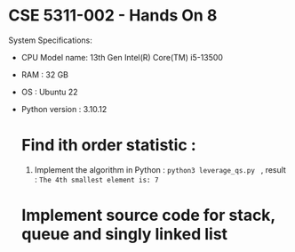 # CSE 5311-002 - Hands On 8

System Specifications:

* CPU Model name: 13th Gen Intel(R) Core(TM) i5-13500
* RAM : 32 GB
* OS : Ubuntu 22
* Python version : 3.10.12

  # Find ith order statistic :
  1. Implement the algorithm in Python : ``` python3 leverage_qs.py  ``` , result : ``` The 4th smallest element is: 7 ```

  # Implement source code for stack, queue and singly linked list

  
